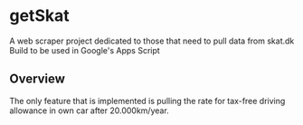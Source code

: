 # getSkat
A web scraper project dedicated to those that need to pull data from skat.dk
Build to be used in Google's Apps Script

## Overview
The only feature that is implemented is pulling the rate for tax-free driving allowance in own car after 20.000km/year.